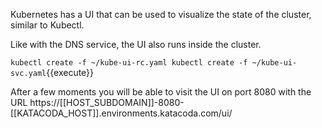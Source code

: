 Kubernetes has a UI that can be used to visualize the state of the cluster, similar to Kubectl.

Like with the DNS service, the UI also runs inside the cluster.

`
kubectl create -f ~/kube-ui-rc.yaml
kubectl create -f ~/kube-ui-svc.yaml
`{{execute}}

After a few moments you will be able to visit the UI on port 8080 with the URL https://[[HOST_SUBDOMAIN]]-8080-[[KATACODA_HOST]].environments.katacoda.com/ui/
